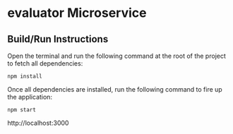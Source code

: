 evaluator Microservice
======================

## Build/Run Instructions

Open the terminal and run the following command at the root of the project to fetch all dependencies:

```
npm install
```

Once all dependencies are installed, run the following command to fire up the application:

```
npm start
```

http://localhost:3000
